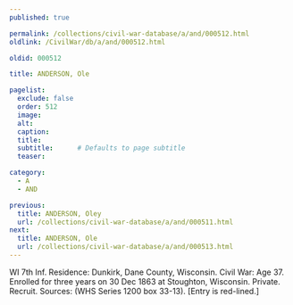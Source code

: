 ```yaml
---
published: true

permalink: /collections/civil-war-database/a/and/000512.html
oldlink: /CivilWar/db/a/and/000512.html

oldid: 000512

title: ANDERSON, Ole

pagelist:
  exclude: false
  order: 512
  image: 
  alt:
  caption:
  title:
  subtitle:      # Defaults to page subtitle
  teaser:

category: 
  - A 
  - AND

previous:
  title: ANDERSON, Oley
  url: /collections/civil-war-database/a/and/000511.html  
next:
  title: ANDERSON, Ole
  url: /collections/civil-war-database/a/and/000513.html   
---
```

WI 7th Inf. Residence: Dunkirk, Dane County, Wisconsin. Civil War: Age 37. Enrolled for three years on 30 Dec 1863 at Stoughton, Wisconsin. Private. Recruit. Sources: (WHS Series 1200 box 33-13). [Entry is red-lined.]